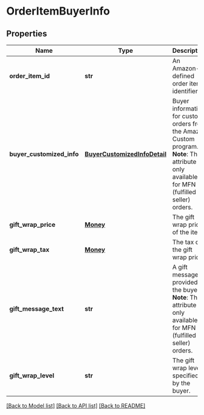 # OrderItemBuyerInfo

## Properties
Name | Type | Description | Notes
------------ | ------------- | ------------- | -------------
**order_item_id** | **str** | An Amazon-defined order item identifier. | 
**buyer_customized_info** | [**BuyerCustomizedInfoDetail**](BuyerCustomizedInfoDetail.md) | Buyer information for custom orders from the Amazon Custom program.  **Note**: This attribute is only available for MFN (fulfilled by seller) orders. | [optional] 
**gift_wrap_price** | [**Money**](Money.md) | The gift wrap price of the item. | [optional] 
**gift_wrap_tax** | [**Money**](Money.md) | The tax on the gift wrap price. | [optional] 
**gift_message_text** | **str** | A gift message provided by the buyer.  **Note**: This attribute is only available for MFN (fulfilled by seller) orders. | [optional] 
**gift_wrap_level** | **str** | The gift wrap level specified by the buyer. | [optional] 

[[Back to Model list]](../README.md#documentation-for-models) [[Back to API list]](../README.md#documentation-for-api-endpoints) [[Back to README]](../README.md)


